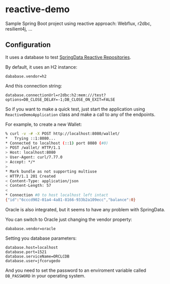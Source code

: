 # reactive-demo
Sample Spring Boot project using reactive approach: Webflux, r2dbc, resilient4j, ...

## Configuration

It uses a database to test [SpringData Reactive Repositories](https://docs.spring.io/spring-data/r2dbc/docs/1.3.3/reference/html/#reference).

By default, it uses an H2 instance:

```
dababase.vendor=h2
```

And this connection string:

```
database.connectionUrl=r2dbc:h2:mem:///test?options=DB_CLOSE_DELAY=-1;DB_CLOSE_ON_EXIT=FALSE
```

So if you want to make a quick test, just start the application using `ReactiveDemoApplication` class and make a call to any of the endpoints.

For example, to create a new Wallet:

```sh
% curl -v -# -X POST http://localhost:8080/wallet/
*   Trying ::1:8080...
* Connected to localhost (::1) port 8080 (#0)
> POST /wallet/ HTTP/1.1
> Host: localhost:8080
> User-Agent: curl/7.77.0
> Accept: */*
> 
* Mark bundle as not supporting multiuse
< HTTP/1.1 201 Created
< Content-Type: application/json
< Content-Length: 57
< 
* Connection #0 to host localhost left intact
{"id":"6cccd902-01a4-4a81-8166-933b2a109ecc","balance":0}
```

Oracle is also integrated, but it seems to have any problem with SpringData.

You can switch to Oracle just changing the vendor property:

```
dababase.vendor=oracle
```

Setting you database parameters:
```
database.host=localhost
database.port=1521
database.serviceName=ORCLCDB
database.user=jfcorugedo
```
And you need to set the password to an enviroment variable called `DB_PASSWORD` in your operating system.
